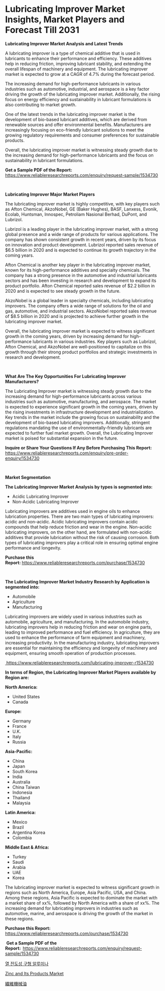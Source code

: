 <p><h1>Lubricating Improver Market Insights, Market Players and Forecast Till 2031</h1></p><p><strong>Lubricating Improver Market Analysis and Latest Trends</strong></p>
<p><p>A lubricating improver is a type of chemical additive that is used in lubricants to enhance their performance and efficiency. These additives help in reducing friction, improving lubricant stability, and extending the overall lifespan of machinery and equipment. The lubricating improver market is expected to grow at a CAGR of 4.7% during the forecast period.</p><p>The increasing demand for high-performance lubricants in various industries such as automotive, industrial, and aerospace is a key factor driving the growth of the lubricating improver market. Additionally, the rising focus on energy efficiency and sustainability in lubricant formulations is also contributing to market growth.</p><p>One of the latest trends in the lubricating improver market is the development of bio-based lubricant additives, which are derived from renewable sources and offer environmental benefits. Manufacturers are increasingly focusing on eco-friendly lubricant solutions to meet the growing regulatory requirements and consumer preferences for sustainable products.</p><p>Overall, the lubricating improver market is witnessing steady growth due to the increasing demand for high-performance lubricants and the focus on sustainability in lubricant formulations.</p></p>
<p><strong>Get a Sample PDF of the Report:&nbsp;</strong> <a href="https://www.reliableresearchreports.com/enquiry/request-sample/1534730">https://www.reliableresearchreports.com/enquiry/request-sample/1534730</a></p>
<p>&nbsp;</p>
<p><strong>Lubricating Improver Major Market Players</strong></p>
<p><p>The lubricating improver market is highly competitive, with key players such as Afton Chemical, AkzoNobel, GE (Baker Hughes), BASF, Lanxess, Evonik, Ecolab, Huntsman, Innospec, Petroliam Nasional Berhad, DuPont, and Lubrizol. </p><p>Lubrizol is a leading player in the lubricating improver market, with a strong global presence and a wide range of products for various applications. The company has shown consistent growth in recent years, driven by its focus on innovation and product development. Lubrizol reported sales revenue of $6.5 billion in 2020 and is expected to continue its growth trajectory in the coming years.</p><p>Afton Chemical is another key player in the lubricating improver market, known for its high-performance additives and specialty chemicals. The company has a strong presence in the automotive and industrial lubricants sectors and has been investing in research and development to expand its product portfolio. Afton Chemical reported sales revenue of $2.2 billion in 2020 and is expected to see steady growth in the future.</p><p>AkzoNobel is a global leader in specialty chemicals, including lubricating improvers. The company offers a wide range of solutions for the oil and gas, automotive, and industrial sectors. AkzoNobel reported sales revenue of $8.5 billion in 2020 and is projected to achieve further growth in the lubricating improver market.</p><p>Overall, the lubricating improver market is expected to witness significant growth in the coming years, driven by increasing demand for high-performance lubricants in various industries. Key players such as Lubrizol, Afton Chemical, and AkzoNobel are well-positioned to capitalize on this growth through their strong product portfolios and strategic investments in research and development.</p></p>
<p>&nbsp;</p>
<p><strong>What Are The Key Opportunities For Lubricating Improver Manufacturers?</strong></p>
<p><p>The Lubricating Improver market is witnessing steady growth due to the increasing demand for high-performance lubricants across various industries such as automotive, manufacturing, and aerospace. The market is expected to experience significant growth in the coming years, driven by the rising investments in infrastructure development and industrialization. Key trends in the market include the growing focus on sustainability and the development of bio-based lubricating improvers. Additionally, stringent regulations mandating the use of environmentally-friendly lubricants are expected to further fuel market growth. Overall, the Lubricating Improver market is poised for substantial expansion in the future.</p></p>
<p><strong>Inquire or Share Your Questions If Any Before Purchasing This Report:</strong> <a href="https://www.reliableresearchreports.com/enquiry/pre-order-enquiry/1534730">https://www.reliableresearchreports.com/enquiry/pre-order-enquiry/1534730</a></p>
<p>&nbsp;</p>
<p><strong>Market Segmentation</strong></p>
<p><strong>The Lubricating Improver Market Analysis by types is segmented into:</strong></p>
<p><ul><li>Acidic Lubricating Improver</li><li>Non-Acidic Lubricating Improver</li></ul></p>
<p><p>Lubricating improvers are additives used in engine oils to enhance lubrication properties. There are two main types of lubricating improvers: acidic and non-acidic. Acidic lubricating improvers contain acidic compounds that help reduce friction and wear in the engine. Non-acidic lubricating improvers, on the other hand, are formulated with non-acidic additives that provide lubrication without the risk of causing corrosion. Both types of lubricating improvers play a critical role in ensuring optimal engine performance and longevity.</p></p>
<p><strong>Purchase this Report:&nbsp;</strong><a href="https://www.reliableresearchreports.com/purchase/1534730">https://www.reliableresearchreports.com/purchase/1534730</a></p>
<p>&nbsp;</p>
<p><strong>The Lubricating Improver Market Industry Research by Application is segmented into:</strong></p>
<p><ul><li>Automobile</li><li>Agriculture</li><li>Manufacturing</li></ul></p>
<p><p>Lubricating improvers are widely used in various industries such as automobile, agriculture, and manufacturing. In the automobile industry, lubricating improvers help in reducing friction and wear on engine parts, leading to improved performance and fuel efficiency. In agriculture, they are used to enhance the performance of farm equipment and machinery, increasing productivity. In the manufacturing industry, lubricating improvers are essential for maintaining the efficiency and longevity of machinery and equipment, ensuring smooth operation of production processes.</p></p>
<p><a href="https://www.reliableresearchreports.com/lubricating-improver-r1534730">&nbsp;https://www.reliableresearchreports.com/lubricating-improver-r1534730</a></p>
<p><strong>In terms of Region, the Lubricating Improver Market Players available by Region are:</strong></p>
<p>
    <p> <strong> North America: </strong>
        <ul>
            <li>United States</li>
            <li>Canada</li>
        </ul>
        </p> 
    <p> <strong> Europe: </strong>
        <ul>
            <li>Germany</li>
            <li>France</li>
            <li>U.K.</li>
            <li>Italy</li>
            <li>Russia</li>
        </ul>
        </p> 
    <p> <strong> Asia-Pacific: </strong>
        <ul>
            <li>China</li>
            <li>Japan</li>
            <li>South Korea</li>
            <li>India</li>
            <li>Australia</li>
            <li>China Taiwan</li>
            <li>Indonesia</li>
            <li>Thailand</li>
            <li>Malaysia</li>
        </ul>
        </p> 
    <p> <strong> Latin America: </strong>
        <ul>
            <li>Mexico</li>
            <li>Brazil</li>
            <li>Argentina Korea</li>
            <li>Colombia</li>
        </ul>
        </p> 
    <p> <strong> Middle East & Africa: </strong>
        <ul>
            <li>Turkey</li>
            <li>Saudi</li>
            <li>Arabia</li>
            <li>UAE</li>
            <li>Korea</li>
        </ul>
    </p>
    </p>
<p><p>The lubricating improver market is expected to witness significant growth in regions such as North America, Europe, Asia Pacific, USA, and China. Among these regions, Asia Pacific is expected to dominate the market with a market share of xx%, followed by North America with a share of xx%. The increasing demand for lubricating improvers in industries such as automotive, marine, and aerospace is driving the growth of the market in these regions.</p></p>
<p><strong>Purchase this Report: </strong><a href="https://www.reliableresearchreports.com/purchase/1534730">https://www.reliableresearchreports.com/purchase/1534730</a></p>
<p>&nbsp;<strong>Get a Sample PDF of the Report:&nbsp;&nbsp;</strong><a href="https://www.reliableresearchreports.com/enquiry/request-sample/1534730">https://www.reliableresearchreports.com/enquiry/request-sample/1534730</a></p>
<p><strong></strong></p>
<p><p><a href="https://medium.com/@pepo3k/%EC%97%B4%EC%A0%84%EB%8F%84%EC%84%B1-%EA%B5%AC%ED%98%95-%EC%95%8C%EB%A3%A8%EB%AF%B8%EB%82%98-%EC%8B%9C%EC%9E%A5-%EA%B7%9C%EB%AA%A8-%EB%B0%8F-%EC%A0%90%EC%9C%A0%EC%9C%A8-%EB%B6%84%EC%84%9D-%EC%84%B1%EC%9E%A5-%EB%8F%99%ED%96%A5-%EB%B0%8F-%EC%98%88%EC%B8%A1-2024-2031-79ee9d946977">열 전도성 구형 알루미나</a></p><p><a href="https://github.com/abdelrhmankishk22/Market-Research-Report-List-5/blob/main/zinc-and-its-products-market.md">Zinc and Its Products Market</a></p><p><a href="https://github.com/RodHoppe07/Market-Research-Report-List-2/blob/main/1230728136829.md">繊維機械油</a></p></p>